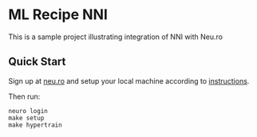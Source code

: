 # ML Recipe NNI

This is a sample project illustrating integration of NNI with Neu.ro

## Quick Start

Sign up at [neu.ro](https://neu.ro) and setup your local machine according to [instructions](https://docs.neu.ro).
 
Then run:

```shell
neuro login
make setup
make hypertrain
```
